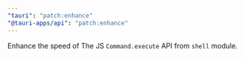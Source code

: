 ```yaml
---
"tauri": "patch:enhance"
"@tauri-apps/api": "patch:enhance"
---
```


Enhance the speed of The JS `Command.execute` API from `shell` module.

